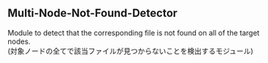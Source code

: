 ## Multi-Node-Not-Found-Detector
Module to detect that the corresponding file is not found on all of the target nodes.  
(対象ノードの全てで該当ファイルが見つからないことを検出するモジュール)

